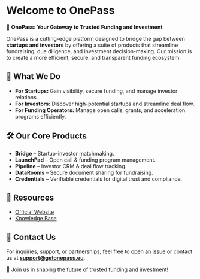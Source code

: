 # Welcome to OnePass

🚀 **OnePass: Your Gateway to Trusted Funding and Investment**

OnePass is a cutting-edge platform designed to bridge the gap between **startups and investors** by offering a suite of products that streamline fundraising, due diligence, and investment decision-making. Our mission is to create a more efficient, secure, and transparent funding ecosystem.

## 🔹 What We Do
- **For Startups:** Gain visibility, secure funding, and manage investor relations.
- **For Investors:** Discover high-potential startups and streamline deal flow.
- **For Funding Operators:** Manage open calls, grants, and acceleration programs efficiently.

## 🛠️ Our Core Products
- **Bridge** – Startup-investor matchmaking.
- **LaunchPad** – Open call & funding program management.
- **Pipeline** – Investor CRM & deal flow tracking.
- **DataRooms** – Secure document sharing for fundraising.
- **Credentials** – Verifiable credentials for digital trust and compliance.

## 📖 Resources
- [Official Website](https://getonepass.eu)
- [Knowledge Base](https://help.getonepass.eu)

## 📩 Contact Us
For inquiries, support, or partnerships, feel free to [open an issue](https://github.com/getonepass/issues) or contact us at **support@getonepass.eu**.

🚀 Join us in shaping the future of trusted funding and investment!

